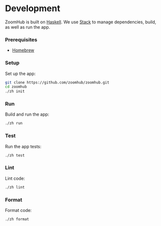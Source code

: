 # Development

ZoomHub is built on [Haskell]. We use [Stack] to manage dependencies, build, as
well as run the app.

### Prerequisites

- [Homebrew]

### Setup

Set up the app:

```bash
git clone https://github.com/zoomhub/zoomhub.git
cd zoomhub
./zh init
```

### Run

Build and run the app:

```bash
./zh run
```

### Test

Run the app tests:

```bash
./zh test
```

### Lint

Lint code:

```bash
./zh lint
```

### Format

Format code:

```bash
./zh format
```


[Haskell]: https://www.haskell.org
[Homebrew]: http://brew.sh
[Stack]: http://docs.haskellstack.org/en/stable/README.html

